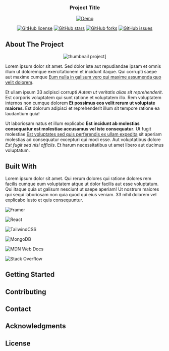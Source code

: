 <h3 align="center">Project Title</h3>

<div align="center">

  [![Demo](https://img.shields.io/badge/-live%20project-brightgreen?style=for-the-badge)](https://brazil-zip-code-search.netlify.app/)
 <!-- [![Report Bug](https://img.shields.io/badge/-Report%20Bug-critical?style=for-the-badge)](https://) -->

  [![GitHub license](https://img.shields.io/github/license/thailoeduardo/template-for-projects?style=for-the-badge)](https://github.com/thailoeduardo/template-for-projects/blob/master/LICENSE)
  [![GitHub stars](https://img.shields.io/github/stars/thailoeduardo/template-for-projects?style=for-the-badge)](https://github.com/thailoeduardo/template-for-projects/stargazers)
  [![GitHub forks](https://img.shields.io/github/forks/thailoeduardo/template-for-projects?style=for-the-badge)](https://github.com/thailoeduardo/template-for-projects/network)
  [![GitHub issues](https://img.shields.io/github/issues/thailoeduardo/template-for-projects?style=for-the-badge)](https://github.com/thailoeduardo/template-for-projects/issues)

</div>

## About The Project

<div align="center">

  ![thumbnail project](https://via.placeholder.com/700x450.png?text=Image+project)]
  
</div>

<p>Lorem ipsum dolor sit amet. Sed dolor iste aut repudiandae ipsam et omnis illum ut doloremque exercitationem et incidunt itaque. Qui corrupti saepe aut maxime cumque <a href="https://www.loremipzum.com" target="_blank">Eum nulla in galisum vero qui maxime assumenda quo velit dolorem</a>. </p><p>Et ullam ipsum 33 adipisci corrupti <em>Autem ut veritatis alias sit  reprehenderit</em>. Est corporis voluptatem qui sunt ratione et voluptatem illo. Rem voluptatem internos non cumque dolorem <strong>Et possimus eos velit rerum ut voluptate maiores</strong>. Est dolorum adipisci et reprehenderit illum sit tempore ratione ea laudantium quia! </p><p>Ut laboriosam natus et illum explicabo <strong>Est incidunt ab molestias consequatur est molestiae accusamus vel iste consequatur</strong>. Ut fugit molestiae <a href="https://www.loremipzum.com" target="_blank">Est voluptates sed quis perferendis ex ullam expedita</a> sit aperiam molestias ad consequatur excepturi qui modi esse. Aut voluptatibus dolore <em>Est fugit sed nisi officiis</em>. Et harum necessitatibus ut amet libero aut ducimus voluptatum. </p>

## Built With
Lorem ipsum dolor sit amet. Qui rerum dolores qui ratione dolores rem facilis cumque eum voluptatem atque ut dolor facilis aut esse voluptatum. Qui itaque quia ut galisum nesciunt ut saepe aperiam! Ut nostrum maiores qui sequi laboriosam non quia quod qui eius veniam. 33 nihil dolorem vel explicabo iusto et quis consequuntur.

![Framer](https://img.shields.io/badge/Framer-black?style=for-the-badge&logo=framer&logoColor=blue)

![React](https://img.shields.io/badge/react-%2320232a.svg?style=for-the-badge&logo=react&logoColor=%2361DAFB)

![TailwindCSS](https://img.shields.io/badge/tailwindcss-%2338B2AC.svg?style=for-the-badge&logo=tailwind-css&logoColor=white)

![MongoDB](https://img.shields.io/badge/MongoDB-%234ea94b.svg?style=for-the-badge&logo=mongodb&logoColor=white)

![MDN Web Docs](https://img.shields.io/badge/MDN_Web_Docs-black?style=for-the-badge&logo=mdnwebdocs&logoColor=white)

![Stack Overflow](https://img.shields.io/badge/-Stackoverflow-FE7A16?style=for-the-badge&logo=stack-overflow&logoColor=white)

## Getting Started

## Contributing

## Contact

## Acknowledgments

## License

